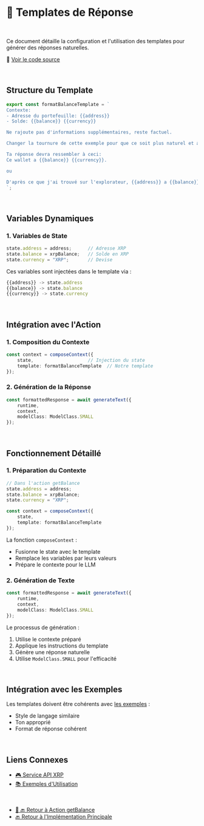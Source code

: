 # 📝 Templates de Réponse

<br/>


Ce document détaille la configuration et l'utilisation des templates pour générer des réponses naturelles.


📂 [Voir le code source](../../packages/plugin-workshop-42blockchain/src/examples/getBalanceExamples.ts)

<br/>

## Structure du Template

```typescript
export const formatBalanceTemplate = `
Contexte:
- Adresse du portefeuille: {{address}}
- Solde: {{balance}} {{currency}}

Ne rajoute pas d'informations supplémentaires, reste factuel.

Changer la tournure de cette exemple pour que ce soit plus naturel et aléatoire.

Ta réponse devra ressembler à ceci:
Ce wallet a {{balance}} {{currency}}.

ou

D'après ce que j'ai trouvé sur l'explorateur, {{address}} a {{balance}} {{currency}}.
`;
```

<br/>

## Variables Dynamiques

### 1. Variables de State
```typescript
state.address = address;      // Adresse XRP
state.balance = xrpBalance;   // Solde en XRP
state.currency = "XRP";       // Devise
```

Ces variables sont injectées dans le template via :
```typescript
{{address}} -> state.address
{{balance}} -> state.balance
{{currency}} -> state.currency
```

<br/>

## Intégration avec l'Action

### 1. Composition du Contexte
```typescript
const context = composeContext({
    state,                    // Injection du state
    template: formatBalanceTemplate  // Notre template
});
```

### 2. Génération de la Réponse
```typescript
const formattedResponse = await generateText({
    runtime,
    context,
    modelClass: ModelClass.SMALL
});
```

<br/>

## Fonctionnement Détaillé

### 1. Préparation du Contexte

```typescript
// Dans l'action getBalance
state.address = address;
state.balance = xrpBalance;
state.currency = "XRP";

const context = composeContext({
    state,
    template: formatBalanceTemplate
});
```

La fonction `composeContext` :
- Fusionne le state avec le template
- Remplace les variables par leurs valeurs
- Prépare le contexte pour le LLM

### 2. Génération de Texte

```typescript
const formattedResponse = await generateText({
    runtime,
    context,
    modelClass: ModelClass.SMALL
});
```

Le processus de génération :
1. Utilise le contexte préparé
2. Applique les instructions du template
3. Génère une réponse naturelle
4. Utilise `ModelClass.SMALL` pour l'efficacité


<br/>

## Intégration avec les Exemples

Les templates doivent être cohérents avec [les exemples](./examples.md) :
- Style de langage similaire
- Ton approprié
- Format de réponse cohérent

<br/>

## Liens Connexes

  
- [🎮 Service API XRP](./service.md)
- [📚 Exemples d'Utilisation](./examples.md)

<br/>
  
- [🎯 🔙 Retour à Action getBalance](./action.md)
- [🔙 Retour à l'Implémentation Principale](../plugin-implementation.md) 
